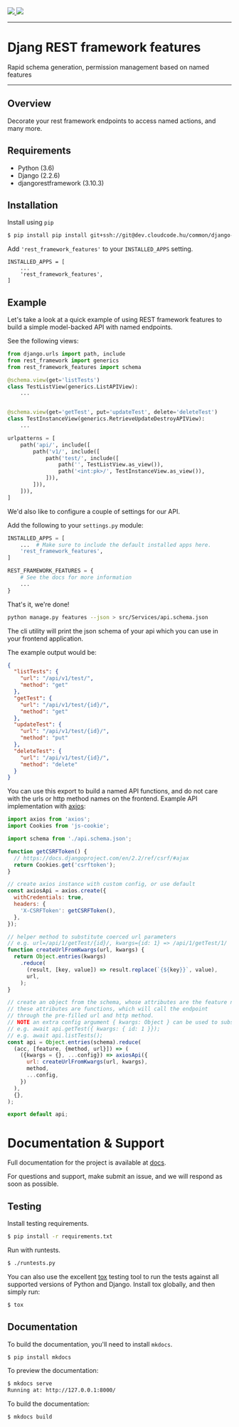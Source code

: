 <div class="badges">
    <a href="http://travis-ci.org/balintb/cloudcode-hungary/django-rest-framework-features">
        <img src="https://travis-ci.org/balintb/cloudcode-hungary/django-rest-framework-features.svg?branch=master">
    </a>
    <a href="https://pypi.python.org/pypi/djangorestframework-features">
        <img src="https://img.shields.io/pypi/v/djangorestframework-features.svg">
    </a>
</div>

---

# Djang REST framework features

Rapid schema generation, permission management based on named features

---

## Overview

Decorate your rest framework endpoints to access named actions, and many more.

## Requirements

* Python (3.6)
* Django (2.2.6)
* djangorestframework (3.10.3)

## Installation

Install using `pip`

```bash
$ pip install pip install git+ssh://git@dev.cloudcode.hu/common/django-rest-framework-features.git
```

Add `'rest_framework_features'` to your `INSTALLED_APPS` setting.

    INSTALLED_APPS = [
        ...
        'rest_framework_features',
    ]

## Example

Let's take a look at a quick example of using REST framework features 
to build a simple model-backed API with named endpoints.


See the following views:

```python
from django.urls import path, include
from rest_framework import generics
from rest_framework_features import schema

@schema.view(get='listTests')
class TestListView(generics.ListAPIView):
    ...


@schema.view(get='getTest', put='updateTest', delete='deleteTest')
class TestInstanceView(generics.RetrieveUpdateDestroyAPIView):
    ...

urlpatterns = [
    path('api/', include([
        path('v1/', include([
            path('test/', include([
                path('', TestListView.as_view()),
                path('<int:pk>/', TestInstanceView.as_view()),
            ])),
        ])),
    ])),
]
```

We'd also like to configure a couple of settings for our API.

Add the following to your `settings.py` module:

```python
INSTALLED_APPS = [
    ...  # Make sure to include the default installed apps here.
    'rest_framework_features',
]

REST_FRAMEWORK_FEATURES = {
    # See the docs for more information
    ...
}
```

That's it, we're done!

```bash
python manage.py features --json > src/Services/api.schema.json
```
The cli utility will print the json schema of your api which you can use in your frontend application.

The example output would be:
```json
{
  "listTests": {
    "url": "/api/v1/test/",
    "method": "get"
  },
  "getTest": {
    "url": "/api/v1/test/{id}/",
    "method": "get"
  },
  "updateTest": {
    "url": "/api/v1/test/{id}/",
    "method": "put"
  },
  "deleteTest": {
    "url": "/api/v1/test/{id}/",
    "method": "delete"
  }
}
```

You can use this export to build a named API functions, and do not care with the urls or http method names on the frontend.
Example API implementation with [axios](https://github.com/axios/axios):

```js
import axios from 'axios';
import Cookies from 'js-cookie';

import schema from './api.schema.json';

function getCSRFToken() {
  // https://docs.djangoproject.com/en/2.2/ref/csrf/#ajax
  return Cookies.get('csrftoken');
}

// create axios instance with custom config, or use default
const axiosApi = axios.create({
  withCredentials: true,
  headers: {
    'X-CSRFToken': getCSRFToken(),
  },
});

// helper method to substitute coerced url parameters
// e.g. url=/api/1/getTest/{id}/, kwargs={id: 1} => /api/1/getTest/1/
function createUrlFromKwargs(url, kwargs) {
  return Object.entries(kwargs)
    .reduce(
      (result, [key, value]) => result.replace(`{${key}}`, value),
      url,
    );
}

// create an object from the schema, whose attributes are the feature names
// these attributes are functions, which will call the endpoint
// through the pre-filled url and http method.
// NOTE an extra config argument { kwargs: Object } can be used to substitute url parameters not in query string
// e.g. await api.getTest({ kwargs: { id: 1 }});
// e.g. await api.listTests();
const api = Object.entries(schema).reduce(
  (acc, [feature, {method, url}]) => (
    ({kwargs = {}, ...config}) => axiosApi({
      url: createUrlFromKwargs(url, kwargs),
      method,
      ...config,
    })
  ),
  {},
);

export default api;
```

# Documentation & Support

Full documentation for the project is available at [docs](https://www.rest-framework-features.cloudcode.hu/).

For questions and support, make submit an issue, and we will respond as soon as possible.

## Testing

Install testing requirements.

```bash
$ pip install -r requirements.txt
```

Run with runtests.

```bash
$ ./runtests.py
```

You can also use the excellent [tox](http://tox.readthedocs.org/en/latest/) testing tool to run the tests against all supported versions of Python and Django. Install tox globally, and then simply run:

```bash
$ tox
```

## Documentation

To build the documentation, you'll need to install `mkdocs`.

```bash
$ pip install mkdocs
```

To preview the documentation:

```bash
$ mkdocs serve
Running at: http://127.0.0.1:8000/
```

To build the documentation:

```bash
$ mkdocs build
```
